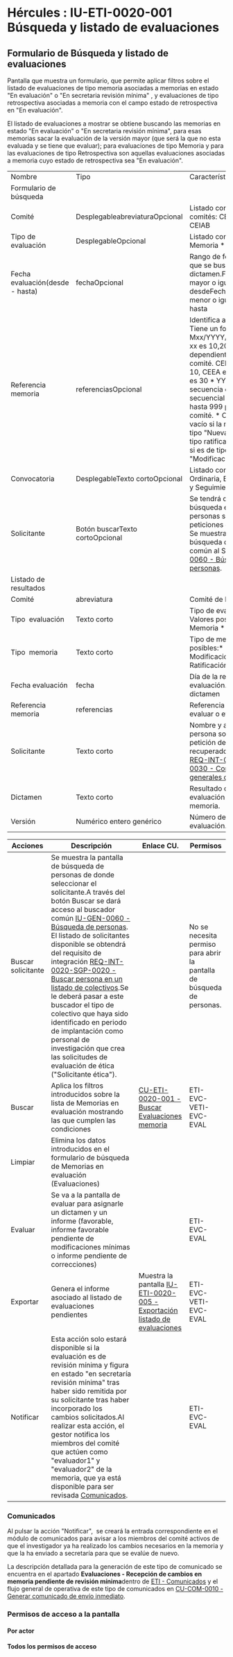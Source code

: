 # Hércules : IU\-ETI\-0020\-001 Búsqueda y listado de evaluaciones



## Formulario de Búsqueda y listado de evaluaciones

Pantalla que muestra un formulario, que permite aplicar filtros sobre el listado de evaluaciones de tipo memoria asociadas a memorias en estado "En evaluación" o "En secretaria revisión mínima" , y evaluaciones de tipo retrospectiva asociadas a memoria con el campo estado de retrospectiva en "En evaluación".

El listado de evaluaciones a mostrar se obtiene buscando las memorias en estado "En evaluación" o "En secretaria revisión mínima", para esas memorias sacar la evaluación de la versión mayor (que será la que no esta evaluada y se tiene que evaluar); para evaluaciones de tipo Memoria y para las evaluaciones de tipo Retrospectiva son aquellas evaluaciones asociadas a memoria cuyo estado de retrospectiva sea "En evaluación".



|  | | |
| --- | --- | --- |
| Nombre | Tipo | Características / Notas |
| Formulario de búsqueda | | |
| Comité | DesplegableabreviaturaOpcional | Listado con los tres comités: CEISH, CEEA y CEIAB |
| Tipo de evaluación | DesplegableOpcional | Listado con los valores:* Memoria * Retrospectiva |
| Fecha evaluación(desde \- hasta) | fechaOpcional | Rango de fechas por las que se busca la fecha de dictamen.Fecha dictamen mayor o igual a fecha desdeFecha dictamen menor o igual a fecha hasta |
| Referencia memoria | referenciasOpcional | Identifica a una memoria. Tiene un formato Mxx/YYYY/secuenciaO:* xx es 10,20 o 30 dependiente del comité. CEISH es 10, CEEA es 20 y CEIAB es 30 * YYYY es el año * secuencia en un código secuencial desde 000 hasta 999 por año y comité. * O: puede ser vacío si la memoria es de tipo "Nueva", R si es de tipo ratificación "R" o MR si es de tipo "Modificación relevante" |
| Convocatoria | DesplegableTexto cortoOpcional | Listado con los valores: Ordinaria, Extraordinaria y Seguimiento |
| Solicitante | Botón buscarTexto cortoOpcional | Se tendrá que hacer una búsqueda entre las personas solicitantes de peticiones de evaluación. Se muestra la pantalla de búsqueda de personas común al SGI [IU\-GEN\-0060 \- Búsqueda de personas](/hercules/sgi-sistema-de-gestion-de-investigacion/requisitos-y-analisis-funcional/analisis-funcional-sgi-hercules/gen-aspectos-generales/sha-buscadores-y-listados-comunes/iu-gen-0060-busqueda-de-personas.md "/hercules/sgi-sistema-de-gestion-de-investigacion/requisitos-y-analisis-funcional/analisis-funcional-sgi-hercules/gen-aspectos-generales/sha-buscadores-y-listados-comunes/iu-gen-0060-busqueda-de-personas.md"). |
| Listado de resultados | | |
| Comité | abreviatura | Comité de la memoria. |
| Tipo  evaluación | Texto corto | Tipo de evaluación. Valores posibles:* Memoria * Retrospectiva |
| Tipo  memoria | Texto corto | Tipo de memoria. Valores posibles:* Nueva * Modificación * Ratificación |
| Fecha evaluación | fecha | Día de la reunión de evaluación. Es la fecha dictamen |
| Referencia memoria | referencias | Referencia memoria a evaluar o evaluada. |
| Solicitante | Texto corto | Nombre y apellidos de la persona solicitante de la petición de evaluación, recuperado por medio de [REQ\-INT\-0020\-SGP\-0030 \- Consultar datos generales de persona](/hercules/sgi-sistema-de-gestion-de-investigacion/requisitos-y-analisis-funcional/analisis-funcional-sgi-hercules/gen-aspectos-generales/int-requisitos-de-integracion/req-int-0020-sgp-integracion-con-sistema-de-gestion-de-personas/req-int-0020-sgp-0030-consultar-datos-generales-de-persona.md "/hercules/sgi-sistema-de-gestion-de-investigacion/requisitos-y-analisis-funcional/analisis-funcional-sgi-hercules/gen-aspectos-generales/int-requisitos-de-integracion/req-int-0020-sgp-integracion-con-sistema-de-gestion-de-personas/req-int-0020-sgp-0030-consultar-datos-generales-de-persona.md"). |
| Dictamen | Texto corto | Resultado de la evaluación de la memoria. |
| Versión | Numérico entero genérico | Número de versión de la evaluación. |



| Acciones | Descripción | Enlace CU. | Permisos |
| --- | --- | --- | --- |
| Buscar solicitante | Se muestra la pantalla de búsqueda de personas de donde seleccionar el solicitante.A través del botón Buscar se dará acceso al buscador común [IU\-GEN\-0060 \- Búsqueda de personas](/hercules/sgi-sistema-de-gestion-de-investigacion/requisitos-y-analisis-funcional/analisis-funcional-sgi-hercules/gen-aspectos-generales/sha-buscadores-y-listados-comunes/iu-gen-0060-busqueda-de-personas.md "/hercules/sgi-sistema-de-gestion-de-investigacion/requisitos-y-analisis-funcional/analisis-funcional-sgi-hercules/gen-aspectos-generales/sha-buscadores-y-listados-comunes/iu-gen-0060-busqueda-de-personas.md").  El listado de solicitantes disponible se obtendrá del requisito de integración [REQ\-INT\-0020\-SGP\-0020 \- Buscar persona en un listado de colectivos](/hercules/sgi-sistema-de-gestion-de-investigacion/requisitos-y-analisis-funcional/analisis-funcional-sgi-hercules/gen-aspectos-generales/int-requisitos-de-integracion/req-int-0020-sgp-integracion-con-sistema-de-gestion-de-personas/req-int-0020-sgp-0020-buscar-persona-en-un-listado-de-colectivos.md "/hercules/sgi-sistema-de-gestion-de-investigacion/requisitos-y-analisis-funcional/analisis-funcional-sgi-hercules/gen-aspectos-generales/int-requisitos-de-integracion/req-int-0020-sgp-integracion-con-sistema-de-gestion-de-personas/req-int-0020-sgp-0020-buscar-persona-en-un-listado-de-colectivos.md").Se le deberá pasar a este buscador el tipo de colectivo que haya sido identificado en periodo de implantación como personal de investigación que crea las solicitudes de evaluación de ética ("Solicitante ética"). |  | No se necesita permiso para abrir la pantalla de búsqueda de personas. |
| Buscar | Aplica los filtros introducidos sobre la lista de Memorias en evaluación mostrando las que cumplen las condiciones | [CU\-ETI\-0020\-001 \- Buscar Evaluaciones memoria](/hercules/sgi-sistema-de-gestion-de-investigacion/requisitos-y-analisis-funcional/analisis-funcional-sgi-hercules/eti-modulo-de-etica/eti-casos-de-uso/cu-eti-0020-gestion-de-evaluaciones/cu-eti-0020-001-buscar-evaluaciones-memoria.md "/hercules/sgi-sistema-de-gestion-de-investigacion/requisitos-y-analisis-funcional/analisis-funcional-sgi-hercules/eti-modulo-de-etica/eti-casos-de-uso/cu-eti-0020-gestion-de-evaluaciones/cu-eti-0020-001-buscar-evaluaciones-memoria.md") | ETI\-EVC\-VETI\-EVC\-EVAL |
| Limpiar | Elimina los datos introducidos en el formulario de búsqueda de Memorias en evaluación (Evaluaciones) |  |  |
| Evaluar | Se va a la pantalla de evaluar para asignarle un dictamen y un informe (favorable, informe favorable pendiente de modificaciones mínimas o informe pendiente de correcciones) |  | ETI\-EVC\-EVAL |
| Exportar | Genera el informe asociado al listado de evaluaciones pendientes | Muestra la pantalla [IU\-ETI\-0020\-005 \- Exportación listado de evaluaciones](/hercules/sgi-sistema-de-gestion-de-investigacion/requisitos-y-analisis-funcional/analisis-funcional-sgi-hercules/eti-modulo-de-etica/eti-interfaz-de-usuario/iu-eti-0020-gestion-de-evaluaciones/iu-eti-0020-005-exportacion-listado-de-evaluaciones.md "/hercules/sgi-sistema-de-gestion-de-investigacion/requisitos-y-analisis-funcional/analisis-funcional-sgi-hercules/eti-modulo-de-etica/eti-interfaz-de-usuario/iu-eti-0020-gestion-de-evaluaciones/iu-eti-0020-005-exportacion-listado-de-evaluaciones.md") | ETI\-EVC\-VETI\-EVC\-EVAL |
| Notificar | Esta acción solo estará disponible si la evaluación es de revisión mínima y figura en estado "en secretaría revisión mínima" tras haber sido remitida por su solicitante tras haber incorporado los cambios solicitados.Al realizar esta acción, el gestor notifica los miembros del comité que actúen como "evaluador1" y "evaluador2" de la memoria, que ya está disponible para ser revisada [Comunicados](#IUETI0020001Búsquedaylistadodeevaluaciones-comunicados "#IUETI0020001Búsquedaylistadodeevaluaciones-comunicados"). |  | ETI\-EVC\-EVAL |

### Comunicados

Al pulsar la acción "Notificar",  se creará la entrada correspondiente en el módulo de comunicados para avisar a los miembros del comité activos de que el investigador ya ha realizado los cambios necesarios en la memoria y que la ha enviado a secretaría para que se evalúe de nuevo.

La descripción detallada para la generación de este tipo de comunicado se encuentra en el apartado **Evaluaciones \- Recepción de cambios en memoria pendiente de revisión mínima**dentro de [ETI \- Comunicados](/hercules/sgi-sistema-de-gestion-de-investigacion/requisitos-y-analisis-funcional/analisis-funcional-sgi-hercules/eti-modulo-de-etica/eti-comunicados.md "/hercules/sgi-sistema-de-gestion-de-investigacion/requisitos-y-analisis-funcional/analisis-funcional-sgi-hercules/eti-modulo-de-etica/eti-comunicados.md") y el flujo general de operativa de este tipo de comunicados en [CU\-COM\-0010 \- Generar comunicado de envío inmediato](/hercules/sgi-sistema-de-gestion-de-investigacion/requisitos-y-analisis-funcional/analisis-funcional-sgi-hercules/gen-aspectos-generales/com-modulo-de-comunicados/com-casos-de-uso/cu-com-0010-generar-comunicado-de-envio-inmediato.md "/hercules/sgi-sistema-de-gestion-de-investigacion/requisitos-y-analisis-funcional/analisis-funcional-sgi-hercules/gen-aspectos-generales/com-modulo-de-comunicados/com-casos-de-uso/cu-com-0010-generar-comunicado-de-envio-inmediato.md").

### Permisos de acceso a la pantalla

#### Por actor

#### Todos los permisos de acceso




